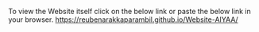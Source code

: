 To view the Website itself click on the below link or paste the below link in your browser.
https://reubenarakkaparambil.github.io/Website-AIYAA/
